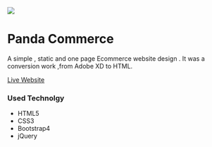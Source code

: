 ![](https://solaimanshadin.github.io/panda-commerce/images/logo.png)
# Panda Commerce
A simple , static and one page Ecommerce website design . It was a conversion work ,from Adobe XD to HTML. 

[Live Website](https://solaimanshadin.github.io/panda-commerce/)

### Used Technolgy
* HTML5
* CSS3
* Bootstrap4
* jQuery

